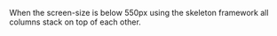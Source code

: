 When the screen-size is below 550px using the skeleton framework all columns stack on top of each other.
